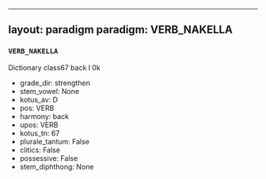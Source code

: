 
---
layout: paradigm
paradigm: VERB_NAKELLA
---
### ` VERB_NAKELLA `

Dictionary class67 back l 0k
* grade_dir: strengthen
* stem_vowel: None
* kotus_av: D
* pos: VERB
* harmony: back
* upos: VERB
* kotus_tn: 67
* plurale_tantum: False
* clitics: False
* possessive: False
* stem_diphthong: None
